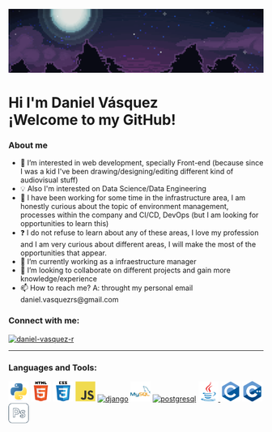 <!---
Daniicecream/Daniicecream is a ✨ special ✨ repository because its `README.md` (this file) appears on your GitHub profile.
You can click the Preview link to take a look at your changes.
--->

![Daniel Vásquez Banner](https://github.com/Daniicecream/Daniicecream/blob/main/Night%20at%20woods%20Banner.png?raw=true)

<!-- Visitors Countdown 
<p align="left"> <img src="https://komarev.com/ghpvc/?username=daniicecream&label=Profile%20views&color=0e75b6&style=flat" alt="daniicecream" /> </p> -->

<!-- Trophies 
<p align="left"><a href="https://github.com/ryo-ma/github-profile-trophy"><img src="https://github-profile-trophy.vercel.app/?username=daniicecream" alt="daniicecream" /></a></p> -->

<h1> Hi I'm Daniel Vásquez <br /> ¡Welcome to my GitHub! </h1>

<h3>About me</h3>
        <ul>
          <li>👀 I’m interested in web development, specially Front-end (because since I was a kid I've been drawing/designing/editing different kind of                        audiovisual stuff)</li>
          <li>💡 Also I'm interested on Data Science/Data Engineering</li>  
          <li>🧠 I have been working for some time in the infrastructure area, I am honestly curious about the topic of environment management, processes within the company and                         CI/CD, DevOps (but I am looking for opportunities to learn this)</li> 
          <li>❓ I do not refuse to learn about any of these areas, I love my profession and I am very curious about different areas, I will make the most of the opportunities that                 appear.</li>
          <li>🌱 I’m currently working as a infraestructure manager</li>
          <li>💞️ I’m looking to collaborate on different projects and gain more knowledge/experience</li>
          <li>📫 How to reach me? A: throught my personal email daniel.vasquezrs@gmail.com </li>
        </ul>

<h3 align="left">Connect with me:</h3>
<p align="left"><a href="https://linkedin.com/in/daniel-vasquez-r" target="blank"><img align="center" src="https://raw.githubusercontent.com/rahuldkjain/github-profile-readme-generator/master/src/images/icons/Social/linked-in-alt.svg" alt="daniel-vasquez-r" height="30" width="40" /></a></p>              

---

<!-- Skills Section -->
<h3 align="left">Languages and Tools:</h3>
<p align="left">  
<a href="https://www.python.org" target="_blank" rel="noreferrer"> <img src="https://raw.githubusercontent.com/devicons/devicon/master/icons/python/python-original.svg" alt="python" width="40" height="40"/></a>
<ahref="https://www.w3.org/html/" target="_blank" rel="noreferrer"> <img src="https://raw.githubusercontent.com/devicons/devicon/master/icons/html5/html5-original-wordmark.svg" alt="html5" width="40" height="40"/></a>
<a href="https://www.w3schools.com/css/" target="_blank" rel="noreferrer"> <img src="https://raw.githubusercontent.com/devicons/devicon/master/icons/css3/css3-original-wordmark.svg" alt="css3" width="40" height="40"/></a> 
<a href="https://developer.mozilla.org/en-US/docs/Web/JavaScript" target="_blank" rel="noreferrer"> <img src="https://raw.githubusercontent.com/devicons/devicon/master/icons/javascript/javascript-original.svg" alt="javascript" width="40" height="40"/></a> 
<a href="https://www.djangoproject.com/" target="_blank" rel="noreferrer"> <img src="https://albindev.netlify.app/django.png" alt="django" width="40" height="40"/></a>  
<a href="https://www.mysql.com/" target="_blank" rel="noreferrer"> <img src="https://raw.githubusercontent.com/devicons/devicon/master/icons/mysql/mysql-original-wordmark.svg" alt="mysql" width="40" height="40"/></a>   
<a href="https://www.postgresql.org" target="_blank" rel="noreferrer"> <img src="https://www.postgresql.org/media/img/about/press/elephant.png" alt="postgresql" width="40" height="40"/></a> 
<a href="https://www.java.com" target="_blank" rel="noreferrer"> <img src="https://raw.githubusercontent.com/devicons/devicon/master/icons/java/java-original.svg" alt="java" width="40" height="40"/> </a>
<a href="https://www.cprogramming.com/" target="_blank" rel="noreferrer"> <img src="https://raw.githubusercontent.com/devicons/devicon/master/icons/c/c-original.svg" alt="c" width="40" height="40"/></a> 
<a href="https://www.w3schools.com/cpp/" target="_blank" rel="noreferrer"> <img src="https://raw.githubusercontent.com/devicons/devicon/master/icons/cplusplus/cplusplus-original.svg" alt="cplusplus" width="40" height="40"/></a> 
<a href="https://www.photoshop.com/en" target="_blank" rel="noreferrer"> <img src="https://raw.githubusercontent.com/devicons/devicon/master/icons/photoshop/photoshop-line.svg" alt="photoshop" width="40" height="40"/></a> </p>

<!-- Stats Blocks 
<p><img align="left" src="https://github-readme-stats.vercel.app/api/top-langs?username=daniicecream&show_icons=true&locale=en&layout=compact" alt="daniicecream" /></p> 

<p>&nbsp;<img align="center" src="https://github-readme-stats.vercel.app/api?username=daniicecream&show_icons=true&locale=en" alt="daniicecream" /></p>

<p><img align="center" src="https://github-readme-streak-stats.herokuapp.com/?user=daniicecream&" alt="daniicecream" /></p> 
-->
